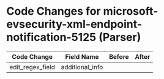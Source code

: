 # Code Changes for microsoft-evsecurity-xml-endpoint-notification-5125 (Parser)

| Code Change | Field Name | Before | After |
|-------------|------------|--------|-------|
| edit_regex_field | additional_info |  |  |
